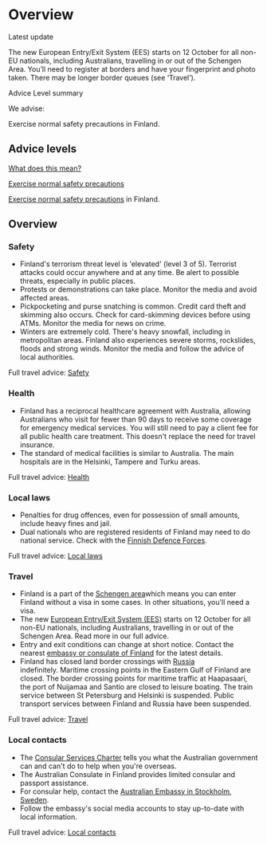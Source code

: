 # Overview

Latest update

The new European Entry/Exit System (EES) starts on 12 October for all non-EU nationals, including Australians, travelling in or out of the Schengen Area. You’ll need to register at borders and have your fingerprint and photo taken. There may be longer border queues (see ‘Travel’).

Advice Level summary

We advise:

Exercise normal safety precautions in Finland.

## Advice levels

[What does this mean?](/before-you-go/travel-advice-explained/)

[Exercise normal safety precautions](https://www.smartraveller.gov.au/consular-services/travel-advice-explained#level1)

[Exercise normal safety precautions](https://www.smartraveller.gov.au/consular-services/travel-advice-explained#level1) in Finland.

## Overview

### Safety

* Finland's terrorism threat level is 'elevated' (level 3 of 5). Terrorist attacks could occur anywhere and at any time. Be alert to possible threats, especially in public places.
* Protests or demonstrations can take place. Monitor the media and avoid affected areas.
* Pickpocketing and purse snatching is common. Credit card theft and skimming also occurs. Check for card-skimming devices before using ATMs. Monitor the media for news on crime.
* Winters are extremely cold. There's heavy snowfall, including in metropolitan areas. Finland also experiences severe storms, rockslides, floods and strong winds. Monitor the media and follow the advice of local authorities.

Full travel advice: [Safety](#safety)

### Health

* Finland has a reciprocal healthcare agreement with Australia, allowing Australians who visit for fewer than 90 days to receive some coverage for emergency medical services. You will still need to pay a client fee for all public health care treatment. This doesn't replace the need for travel insurance.
* The standard of medical facilities is similar to Australia. The main hospitals are in the Helsinki, Tampere and Turku areas.

Full travel advice: [Health](#health)

### Local laws

* Penalties for drug offences, even for possession of small amounts, include heavy fines and jail.
* Dual nationals who are registered residents of Finland may need to do national service. Check with the [Finnish Defence Forces](https://puolustusvoimat.fi/en/finnish-conscription-system).

Full travel advice: [Local laws](#local-laws)

### Travel

* Finland is a part of the [Schengen area](/node/424)which means you can enter Finland without a visa in some cases. In other situations, you'll need a visa.
* The new [European Entry/Exit System (EES)](https://travel-europe.europa.eu/en/ees) starts on 12 October for all non-EU nationals, including Australians, travelling in or out of the Schengen Area. Read more in our full advice.
* Entry and exit conditions can change at short notice. Contact the nearest [embassy or consulate of Finland](https://protocol.dfat.gov.au/Public/Missions/69) for the latest details.
* Finland has closed land border crossings with [Russia](/destinations/europe/russia "Russia") indefinitely. Maritime crossing points in the Eastern Gulf of Finland are closed. The border crossing points for maritime traffic at Haapasaari, the port of Nuijamaa and Santio are closed to leisure boating. The train service between St Petersburg and Helsinki is suspended. Public transport services between Finland and Russia have been suspended.

Full travel advice: [Travel](#travel)

### Local contacts

* The [Consular Services Charter](/node/46) tells you what the Australian government can and can't do to help when you're overseas.
* The Australian Consulate in Finland provides limited consular and passport assistance.
* For consular help, contact the [Australian Embassy in Stockholm, Sweden](https://sweden.embassy.gov.au/stok/contact-us.html).
* Follow the embassy's social media accounts to stay up-to-date with local information.

Full travel advice: [Local contacts](#local-contacts)